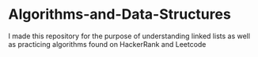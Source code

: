 # Algorithms-and-Data-Structures
I made this repository for the purpose of understanding linked lists as well as practicing algorithms found on HackerRank and Leetcode
